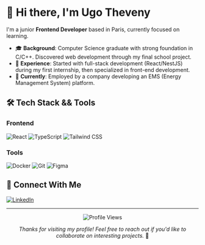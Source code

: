 # 👋 Hi there, I'm Ugo Theveny
I'm a junior **Frontend Developer** based in Paris, currently focused on learning.

- 🎓 **Background**: Computer Science graduate with strong foundation in C/C++. Discovered web development through my final school project.
- 💼 **Experience**: Started with full-stack development (React/NestJS) during my first internship, then specialized in front-end development.
- 🎯 **Currently**: Employed by a company developing an EMS (Energy Management System) platform.

## 🛠️ Tech Stack && Tools
### Frontend
![React](https://img.shields.io/badge/React-20232A?style=for-the-badge&logo=react&logoColor=61DAFB)
![TypeScript](https://img.shields.io/badge/TypeScript-007ACC?style=for-the-badge&logo=typescript&logoColor=white)
![Tailwind CSS](https://img.shields.io/badge/Tailwind_CSS-38B2AC?style=for-the-badge&logo=tailwind-css&logoColor=white)

### Tools

![Docker](https://img.shields.io/badge/Docker-2496ED?style=for-the-badge&logo=docker&logoColor=white)
![Git](https://img.shields.io/badge/Git-F05032?style=for-the-badge&logo=git&logoColor=white)
![Figma](https://img.shields.io/badge/Figma-F24E1E?style=for-the-badge&logo=figma&logoColor=white)


## 🔗 Connect With Me
  <a href="https://www.linkedin.com/in/ugo-theveny/" target="_blank">
    <img src="https://img.shields.io/badge/LinkedIn-0077B5?style=for-the-badge&logo=linkedin&logoColor=white" alt="LinkedIn" />
  </a>

---

<div align="center">
  <img src="https://komarev.com/ghpvc/?username=ugtheven&style=flat-square&color=blue" alt="Profile Views" />
  
  *Thanks for visiting my profile! Feel free to reach out if you'd like to collaborate on interesting projects.* 🚀
</div>

